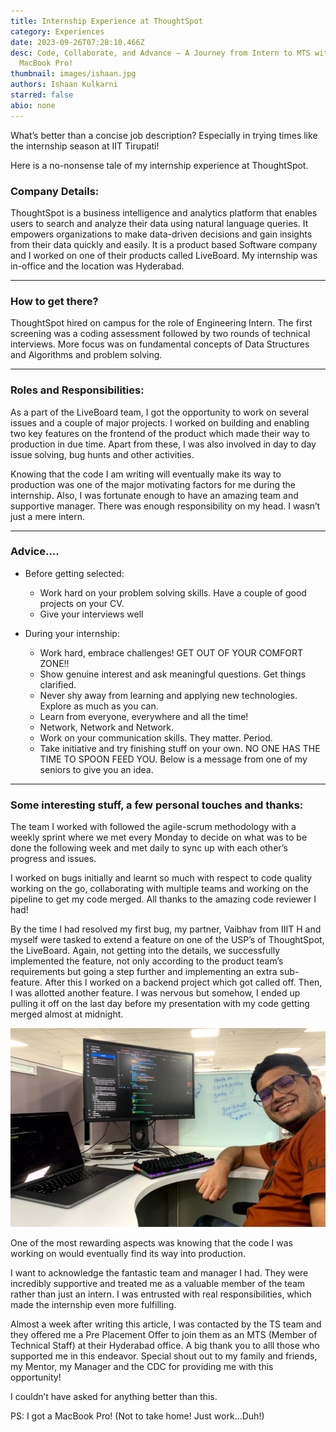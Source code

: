 ```yaml
---
title: Internship Experience at ThoughtSpot
category: Experiences
date: 2023-09-26T07:28:10.466Z
desc: Code, Collaborate, and Advance – A Journey from Intern to MTS with a
  MacBook Pro!
thumbnail: images/ishaan.jpg
authors: Ishaan Kulkarni
starred: false
abio: none
---
```


<!--StartFragment-->

What’s better than a concise job description? Especially in trying times like the internship season at IIT Tirupati!

Here is a no-nonsense tale of my internship experience at ThoughtSpot.

### Company Details:

ThoughtSpot is a business intelligence and analytics platform that enables users to search and analyze their data using natural language queries. It empowers organizations to make data-driven decisions and gain insights from their data quickly and easily. It is a product based Software company and I worked on one of their products called LiveBoard. My internship was in-office and the location was Hyderabad.

---

### How to get there?

ThoughtSpot hired on campus for the role of Engineering Intern. The first screening was a coding assessment followed by two rounds of technical interviews. More focus was on fundamental concepts of Data Structures and Algorithms and problem solving.

---

### Roles and Responsibilities:

As a part of the LiveBoard team, I got the opportunity to work on several issues and a couple of major projects. I worked on building and enabling two key features on the frontend of the product which made their way to production in due time. Apart from these, I was also involved in day to day issue solving, bug hunts and other activities.

Knowing that the code I am writing will eventually make its way to production was one of the major motivating factors for me during the internship. Also, I was fortunate enough to have an amazing team and supportive manager. There was enough responsibility on my head. I wasn’t just a mere intern.

---

### Advice….

- Before getting selected:

  - Work hard on your problem solving skills. Have a couple of good projects on your CV.
  - Give your interviews well

- During your internship:

  - Work hard, embrace challenges! GET OUT OF YOUR COMFORT ZONE!!
  - Show genuine interest and ask meaningful questions. Get things clarified.
  - Never shy away from learning and applying new technologies. Explore as much as you can.
  - Learn from everyone, everywhere and all the time!
  - Network, Network and Network.
  - Work on your communication skills. They matter. Period.
  - Take initiative and try finishing stuff on your own. NO ONE HAS THE TIME TO SPOON FEED YOU. Below is a message from one of my seniors to give you an idea.

---

### Some interesting stuff, a few personal touches and thanks:

The team I worked with followed the agile-scrum methodology with a weekly sprint where we met every Monday to decide on what was to be done the following week and met daily to sync up with each other’s progress and issues.

I worked on bugs initially and learnt so much with respect to code quality working on the go, collaborating with multiple teams and working on the pipeline to get my code merged. All thanks to the amazing code reviewer I had!

By the time I had resolved my first bug, my partner, Vaibhav from IIIT H and myself were tasked to extend a feature on one of the USP’s of ThoughtSpot, the LiveBoard. Again, not getting into the details, we successfully implemented the feature, not only according to the product team’s requirements but going a step further and implementing an extra sub-feature. After this I worked on a backend project which got called off. Then, I was allotted another feature. I was nervous but somehow, I ended up pulling it off on the last day before my presentation with my code getting merged almost at midnight.

![](images/screenshot-from-2023-10-12-01-57-01.png)

One of the most rewarding aspects was knowing that the code I was working on would eventually find its way into production.

I want to acknowledge the fantastic team and manager I had. They were incredibly supportive and treated me as a valuable member of the team rather than just an intern. I was entrusted with real responsibilities, which made the internship even more fulfilling.

Almost a week after writing this article, I was contacted by the TS team and they offered me a Pre Placement Offer to join them as an MTS (Member of Technical Staff) at their Hyderabad office. A big thank you to alll those who supported me in this endeavor. Special shout out to my family and friends, my Mentor, my Manager and the CDC for providing me with this opportunity!

I couldn’t have asked for anything better than this.

PS: I got a MacBook Pro! (Not to take home! Just work…Duh!)

<!--EndFragment-->
